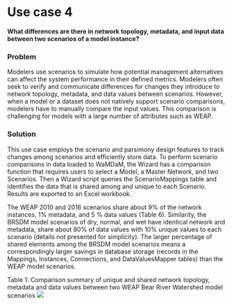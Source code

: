 # Use case 4
**What differences are there in network topology, metadata, and input data between two scenarios of a model instance?**  
 
### Problem   
Modelers use scenarios to simulate how potential management alternatives can affect the system performance in their defined metrics. Modelers often seek to verify and communicate differences for changes they introduce to network topology, metadata, and data values between scenarios. However, when a model or a dataset does not natively support scenario comparisons, modelers have to manually compare the input values. This comparison is challenging for models with a large number of attributes such as WEAP. 

### Solution  
This use case employs the scenario and parsimony design features to track changes among scenarios and efficiently store data. To perform scenario comparisons in data loaded to WaMDaM, the Wizard has a comparison function that requires users to select a Model, a Master Network, and two Scenarios. Then a Wizard script queries the ScenarioMappings table and identifies the data that is shared among and unique to each Scenario. Results are exported to an Excel workbook. 

The WEAP 2010 and 2016 scenarios share about 9% of the network instances, 1% metadata, and 5 % data values (Table 6). Similarity, the BRSDM model scenarios of dry, normal, and wet have identical network and metadata, share about 80% of data values with 10% unique values to each scenario (details not presented for simplicity). The larger percentage of shared elements among the BRSDM model scenarios means a correspondingly larger savings in database storage (records in the Mappings, Instances, Connections, and DataValuesMapper tables) than the WEAP model scenarios.

Table 1: Comparison summary of unique and shared network topology, metadata and data values between two WEAP Bear River Watershed model scenarios
![](/UseCases/images/UseCase4.png) 
